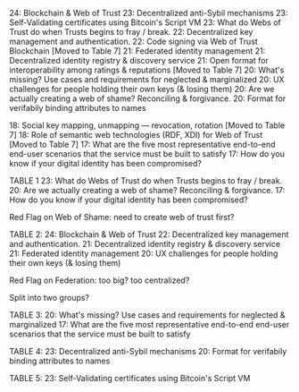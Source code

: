 24: Blockchain & Web of Trust
23: Decentralized anti-Sybil mechanisms
23: Self-Validating certificates using Bitcoin's Script VM
23: What do Webs of Trust do when Trusts begins to fray / break.
22: Decentralized key management and authentication. 
22: Code signing via Web of Trust Blockchain [Moved to Table 7]
21: Federated identity management
21: Decentralized identity registry & discovery service
21: Open format for interoperability among ratings & reputations [Moved to Table 7]
20: What's missing? Use cases and requirements for neglected & marginalized 
20: UX challenges for people holding their own keys (& losing them)
20: Are we actually creating a web of shame? Reconciling & forgivance.
20: Format for verifabily binding attributes to names

18: Social key mapping, unmapping — revocation, rotation  [Moved to Table 7]
18: Role of semantic web technologies (RDF, XDI) for Web of Trust  [Moved to Table 7]
17: What are the five most representative end-to-end end-user scenarios that the service must be built to satisfy
17: How do you know if your digital identity has been compromised?

TABLE 1
23: What do Webs of Trust do when Trusts begins to fray / break.
20: Are we actually creating a web of shame? Reconciling & forgivance.
17: How do you know if your digital identity has been compromised?

Red Flag on Web of Shame: need to create web of trust first?

TABLE 2:
24: Blockchain & Web of Trust
22: Decentralized key management and authentication. 
21: Decentralized identity registry & discovery service
21: Federated identity management
20: UX challenges for people holding their own keys (& losing them)

Red Flag on Federation: too big? too centralized?

Split into two groups?

TABLE 3:
20: What's missing? Use cases and requirements for neglected & marginalized 
17: What are the five most representative end-to-end end-user scenarios that the service must be built to satisfy

TABLE 4:
23: Decentralized anti-Sybil mechanisms
20: Format for verifabily binding attributes to names

TABLE 5:
23: Self-Validating certificates using Bitcoin's Script VM
